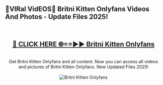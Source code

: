 <h2>🔴VIRal VidEOS🔴 Britni Kitten Onlyfans Videos And Photos - Update Files 2025!</h2>
<br>
<div align="center">
<h2><a href="https://virallinks.top/odZfE0" rel="nofollow">🔴 CLICK HERE 🌐==►► Britni Kitten Onlyfans</a></h2>
<br>
Get Britni Kitten Onlyfans and all content. Now you can access all videos and pictures of Britni Kitten Onlyfans. New Updated Files 2025!
<br>
<br>
<a href="https://virallinks.top/odZfE0" rel="nofollow" data-target="animated-image.originalLink"><img src="https://i.imgur.com/dJHk4Zq.gif)" alt="Britni Kitten Onlyfans" style="max-width: 100%; display: inline-block;" data-target="animated-image.originalImage"></a>
</div>
<br>
